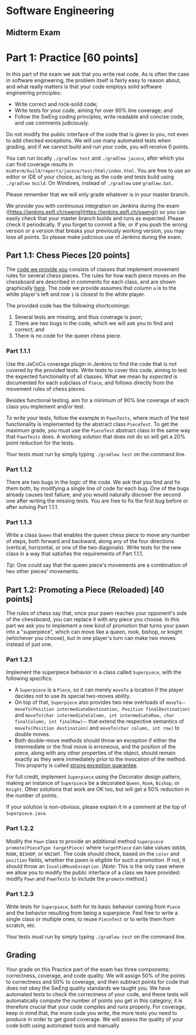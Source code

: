 # Software Engineering

## Midterm Exam

# Part 1: Practice [60 points]

In this part of the exam we ask that you write real code. As is often the case in software engineering, the problem itself is fairly easy to reason about, and what really matters is that your code employs solid software engineering principles:

- Write correct and rock-solid code;
- Write tests for your code, aiming for over 90% line coverage; and
- Follow the SwEng coding principles, write readable and concise code, and use comments judiciously.

Do not modify the public interface of the code that is given to you, not even to add checked exceptions. We will use many automated tests when grading, and if we cannot build and run your code, you will receive 0 points.

You can run locally `./gradlew test` and `./gradlew jacoco`, after which you can find coverage results in `midterm/build/reports/jacoco/test/html/index.html`. You are free to use an editor or IDE of your choice, as long as the code and tests build using `./gradlew build`. On Windows, instead of `./gradlew` use `gradlew.bat`.

Please remember that we will only grade whatever is in your master branch.

We provide you with continuous integration on Jenkins during the exam ([https://jenkins.epfl.ch/sweng](https://jenkins.epfl.ch/sweng)) so you can easily check that your master branch builds and runs as expected. Please check it periodically. If you forget to commit a file, or if you push the wrong version or a version that breaks your previously working version, you may lose all points. So please make judicious use of Jenkins during the exam.

## Part 1.1: Chess Pieces [20 points]

The [code we provide you](midterm) consists of classes that implement movement rules for several chess pieces. The rules for how each piece moves on the chessboard are described in comments for each class, and are shown graphically [here](pieces_wiki.png). The code we provide assumes that column `a` is to the white player's left and row `1` is closest to the white player.

The provided code has the following shortcomings:

1. Several tests are missing, and thus coverage is poor;
2. There are two bugs in the code, which we will ask you to find and correct; and
3. There is no code for the queen chess piece.

### Part 1.1.1
Use the JaCoCo coverage plugin in Jenkins to find the code that is not covered by the provided tests. Write tests to cover this code, aiming to test the expected functionality of all classes. What we mean by _expected_ is documented for each subclass of `Piece`, and follows directly from the movement rules of chess pieces.

Besides functional testing, aim for a minimum of 90% line coverage of each class you implement and/or test.

To write your tests, follow the example in `PawnTests`, where much of the test functionality is implemented by the abstract class `PieceTest`. To get the maximum grade, you must use the `PieceTest` abstract class in the same way that `PawnTests` does. A working solution that does not do so will get a 20% point reduction for the tests.

Your tests must run by simply typing `./gradlew test` on the command line.

### Part 1.1.2
There are two bugs in the logic of the code. We ask that you find and fix them both, by modifying a single line of code for each bug. One of the bugs already causes test failure, and you would naturally discover the second one after writing the missing tests. You are free to fix the first bug before or after solving Part 1.1.1.

### Part 1.1.3
Write a class `Queen` that enables the queen chess piece to move any number of steps, both forward and backward, along any of the four directions (vertical, horizontal, or one of the two diagonals).  Write tests for the new class in a way that satisfies the requirements of Part 1.1.1.

_Tip_: One could say that the queen piece's movements are a combination of two other pieces' movements.

## Part 1.2: Promoting a Piece (Reloaded) [40 points]

The rules of chess say that, once your pawn reaches your opponent's side of the chessboard, you can replace it with any piece you choose. In this part we ask you to implement a new kind of promotion that turns your pawn into a "superpiece", which can move like a queen, rook, bishop, or knight (whichever you choose), but in one player's turn can make two moves instead of just one.

### Part 1.2.1

Implement the superpiece behavior in a class called `Superpiece`, with the following specifics:

- A `Superpiece` is a `Piece`, so it can merely `moveTo` a location if the player decides not to use its special two-moves ability.
- On top of that, `Superpiece` also provides two new overloads of `moveTo`⏤ `moveTo(Position intermediateDestination, Position finalDestination)` and `moveTo(char intermediateColumn, int intermediateRow, char finalColumn, int finalRow)`⏤ that extend the respective semantics of `moveTo(Position destination)` and `moveTo(char column, int row)` to double moves.
- Both double-move methods should throw an exception if either the intermediate or the final move is erroneous, and the position of the piece, along with any other properties of the object, should remain exactly as they were immediately prior to the invocation of the method. This property is called [strong exception guarantee](https://en.wikipedia.org/wiki/Exception_guarantees). 

For full credit, implement `Superpiece` using the Decorator design pattern, making an instance of `Superpiece` be a decorated `Queen`, `Rook`, `Bishop`, or `Knight`. Other solutions that work are OK too, but will get a 50% reduction in the number of points.  

If your solution is non-obvious, please explain it in a comment at the top of `Superpiece.java`.

### Part 1.2.2

Modify the `Pawn` class to provide an additional method `Superpiece promote(PieceType targetPiece)` where `targetPiece` can take values `QUEEN`, `ROOK`, `BISHOP`, or `KNIGHT`. The code should check, based on the `color` and `position` fields, whether the pawn is eligible for such a promotion. If not, it should throw an `InvalidMoveException`. (_Note:_ This is the only case where we allow you to modify the public interface of a class we have provided: modify `Pawn` and `PawnTests` to include the `promote` method.)

### Part 1.2.3

Write tests for `Superpiece`, both for its basic behavior coming from `Piece` and the behavior resulting from being a superpiece.  Feel free to write a single class or multiple ones, to reuse `PieceTest` or to write them from scratch, etc.  

Your tests must run by simply typing `./gradlew test` on the command line.

## Grading

Your grade on this Practice part of the exam has three components: correctness, coverage, and code quality. We will assign 50% of the points to correctness and 50% to coverage, and then subtract points for code that does not obey the SwEng quality standards we taught you. We have automated tests to check the correctness of your code, and these tests will automatically compute the number of points you get in this category; it is therefore crucial that your code compiles and runs properly. For coverage, keep in mind that, the more code you write, the more tests you need to produce in order to get good coverage. We will assess the quality of your code both using automated tools and manually.